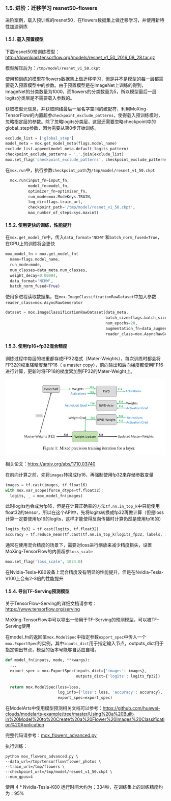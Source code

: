 ### 1.5. 进阶：迁移学习 resnet50-flowers

进阶案例，载入预训练的resnet50，在flowers数据集上做迁移学习，并使用新特性加速训练

#### 1.5.1. 载入预置模型

下载resnet50预训练模型：http://download.tensorflow.org/models/resnet_v1_50_2016_08_28.tar.gz

模型解压后为：`/tmp/model/resnet_v1_50.ckpt`

使用预训练的模型在flowers数据集上做迁移学习，但是并不是模型的每一层都需要载入预置模型中的参数。由于预置模型是在ImageNet上训练的得到，ImageNet的分类数量为1000，而flowers的分类数量为5，所以模型最后一层logits分类层是不需要载入参数的。

获取模型元信息，并获取网络最后一层名字空间的统配符，利用MoXing-TensorFlow的内置超参`checkpoint_exclude_patterns`，使得载入预训练模时，忽略指定层的参数。除了忽略logits分类层，这里还需要忽略checkpoint中的global_step参数，因为需要从第0步开始训练。

```python
exclude_list = ['global_step']
model_meta = mox.get_model_meta(flags.model_name)
exclude_list.append(model_meta.default_logits_pattern)
checkpoint_exclude_patterns = ','.join(exclude_list)
mox.set_flag('checkpoint_exclude_patterns', checkpoint_exclude_patterns)
```

在`mox.run`中，执行参数`checkpoint_path`为`/tmp/model/resnet_v1_50.ckpt`

```python
  mox.run(input_fn=input_fn,
          model_fn=model_fn,
          optimizer_fn=optimizer_fn,
          run_mode=mox.ModeKeys.TRAIN,
          log_dir=flags.train_url,
          checkpoint_path='/tmp/model/resnet_v1_50.ckpt',
          max_number_of_steps=sys.maxint)
```

#### 1.5.2. 使用更快的训练，性能提升

在`mox.get_model_fn`中，传入`data_format='NCHW'`和`batch_norm_fused=True`，在GPU上的训练将会更快

```python
mox_model_fn = mox.get_model_fn(
  name=flags.model_name,
  run_mode=mode,
  num_classes=data_meta.num_classes,
  weight_decay=0.00004,
  data_format='NCHW',
  batch_norm_fused=True)
```

使用多进程读取数据集，在`mox.ImageClassificationRawDataset`中加入参数`reader_class=mox.AsyncRawGenerator`

```python
dataset = mox.ImageClassificationRawDataset(data_meta,
                                            batch_size=flags.batch_size,
                                            num_epochs=20,
                                            augmentation_fn=data_augmentation_fn,
                                            reader_class=mox.AsyncRawGenerator)
```

#### 1.5.3. 使用fp16+fp32混合精度

训练过程中每层的权重都存成FP32格式（Mater-Weights），每次训练时都会将FP32的权重降精度至FP16（ a master copy），前向输出和后向梯度都使用FP16进行计算，更新时将FP16的梯度累加到FP32的Mater-Weight上。

<div align=center><img src="images_moxing_tensorflow/mixed_precision_traning.png" width="800px"/></div>

相关论文：https://arxiv.org/abs/1710.03740

在前向计算之前，先将`images`转换成fp16，再强制使用fp32来存储参数变量

```python
images = tf.cast(images, tf.float16)
with mox.var_scope(force_dtype=tf.float32):
  logits, _ = mox_model_fn(images)
```

此时logits也会成为fp16，但是在计算正确率的方法`tf.nn.in_top_k`中只能使用float32的tensor，所以在这个API中，先将logits转换成fp32再做计算（但是loss计算一定要使用fp16的logits，这样才能使得反向传播时计算仍然是使用fp16的）

```python
logits_fp32 = tf.cast(logits, tf.float32)
accuracy = tf.reduce_mean(tf.cast(tf.nn.in_top_k(logits_fp32, labels, 1), tf.float32))
```

通常在使用混合精度的场景下，需要对loss进行缩放来减少精度损失，设置MoXing-TensorFlow的内置超参`loss_scale`

```python
mox.set_flag('loss_scale', 1024.0)
```

在Nvidia-Tesla-K80设备上混合精度没有明显的性能提升，但是在Nvidia-Tesla-V100上会有2-3倍的性能提升

#### 1.5.4. 导出TF-Serving预测模型

关于TensorFlow-Serving的详细文档请参考：https://www.tensorflow.org/serving

MoXing-TensorFlow中可以导出一份用于TF-Serving的预测模型，可以被TF-Serving使用

在model_fn的返回值`mox.ModelSpec`中指定参数`export_spec`中传入一个`mox.ExportSpec`的实例，其中`inputs_dict`用于指定输入节点，outputs_dict用于指定输出节点，模型的版本号能够自适应自增。

```python
def model_fn(inputs, mode, **kwargs):
  ...
  export_spec = mox.ExportSpec(inputs_dict={'images': images},
                               outputs_dict={'logits': logits_fp32})

  return mox.ModelSpec(loss=loss,
                       log_info={'loss': loss, 'accuracy': accuracy},
                       export_spec=export_spec)
```

在ModelArts中使用模型预测相关文档可以参考：https://github.com/huawei-clouds/modelarts-example/tree/master/Using%20a%20Built-in%20Model%20to%20Create%20a%20Flower%20Images%20Classification%20Application

完整代码请参考：[mox_flowers_advanced.py](scripts/mox_flowers_advanced.py)

执行训练：

```shell
python mox_flowers_advanced.py \
--data_url=/tmp/tensorflow/flower_photos \
--train_url=/tmp/flowers \
--checkpoint_url=/tmp/model/resnet_v1_50.ckpt \
--num_gpus=4
```

使用 4 * Nvidia-Tesla-K80 运行时间大约为：334秒，在训练集上的训练精度约为：95%